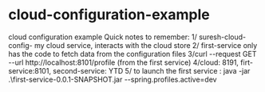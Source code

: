 # cloud-configuration-example
cloud configuration example
Quick notes to remember:
1/ suresh-cloud-config- my cloud service, interacts with the cloud store 
2/ first-service only has the code to fetch data from the configuration files
3/curl --request GET \
  --url http://localhost:8101/profile (from the first service)
4/cloud: 8191, firt-service:8101, second-service: YTD
5/ to launch the first service : java -jar .\first-service-0.0.1-SNAPSHOT.jar --spring.profiles.active=dev
